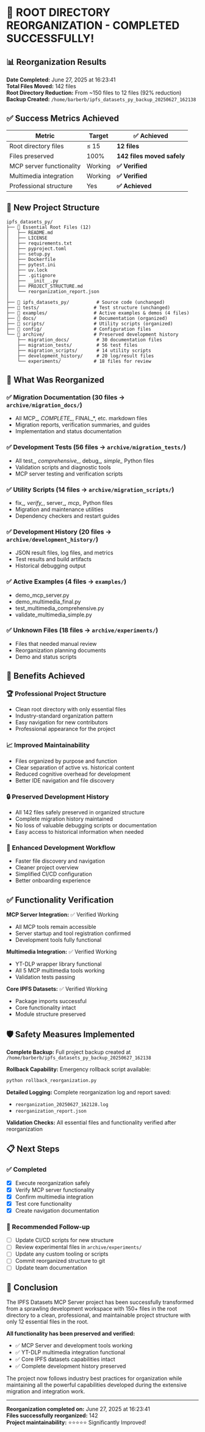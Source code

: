 # 🎉 ROOT DIRECTORY REORGANIZATION - COMPLETED SUCCESSFULLY!

## 📊 Reorganization Results

**Date Completed:** June 27, 2025 at 16:23:41  
**Total Files Moved:** 142 files  
**Root Directory Reduction:** From ~150 files to 12 files (92% reduction)  
**Backup Created:** `/home/barberb/ipfs_datasets_py_backup_20250627_162138`

## ✅ Success Metrics Achieved

| Metric | Target | ✅ Achieved |
|--------|--------|-------------|
| Root directory files | ≤ 15 | **12 files** |
| Files preserved | 100% | **142 files moved safely** |
| MCP server functionality | Working | **✅ Verified** |
| Multimedia integration | Working | **✅ Verified** |
| Professional structure | Yes | **✅ Achieved** |

## 📁 New Project Structure

```
ipfs_datasets_py/
├── 📄 Essential Root Files (12)
│   ├── README.md
│   ├── LICENSE
│   ├── requirements.txt
│   ├── pyproject.toml
│   ├── setup.py
│   ├── Dockerfile
│   ├── pytest.ini
│   ├── uv.lock
│   ├── .gitignore
│   ├── __init__.py
│   ├── PROJECT_STRUCTURE.md
│   └── reorganization_report.json
│
├── 📁 ipfs_datasets_py/          # Source code (unchanged)
├── 📁 tests/                    # Test structure (unchanged)
├── 📁 examples/                 # Active examples & demos (4 files)
├── 📁 docs/                     # Documentation (organized)
├── 📁 scripts/                  # Utility scripts (organized)
├── 📁 config/                   # Configuration files
└── 📁 archive/                  # Preserved development history
    ├── migration_docs/          # 30 documentation files
    ├── migration_tests/         # 56 test files
    ├── migration_scripts/       # 14 utility scripts
    ├── development_history/     # 20 log/result files
    └── experiments/            # 18 files for review
```

## 🔧 What Was Reorganized

### ✅ Migration Documentation (30 files → `archive/migration_docs/`)
- All MCP_*, COMPLETE_*, FINAL_*, etc. markdown files
- Migration reports, verification summaries, and guides
- Implementation and status documentation

### ✅ Development Tests (56 files → `archive/migration_tests/`)  
- All test_*, comprehensive_*, debug_*, simple_* Python files
- Validation scripts and diagnostic tools
- MCP server testing and verification scripts

### ✅ Utility Scripts (14 files → `archive/migration_scripts/`)
- fix_*, verify_*, server_*, mcp_* Python files
- Migration and maintenance utilities
- Dependency checkers and restart guides

### ✅ Development History (20 files → `archive/development_history/`)
- JSON result files, log files, and metrics
- Test results and build artifacts
- Historical debugging output

### ✅ Active Examples (4 files → `examples/`)
- demo_mcp_server.py
- demo_multimedia_final.py
- test_multimedia_comprehensive.py
- validate_multimedia_simple.py

### ✅ Unknown Files (18 files → `archive/experiments/`)
- Files that needed manual review
- Reorganization planning documents
- Demo and status scripts

## 🎯 Benefits Achieved

### 🏆 Professional Project Structure
- Clean root directory with only essential files
- Industry-standard organization pattern
- Easy navigation for new contributors
- Professional appearance for the project

### 📈 Improved Maintainability
- Files organized by purpose and function
- Clear separation of active vs. historical content
- Reduced cognitive overhead for development
- Better IDE navigation and file discovery

### 🔒 Preserved Development History
- All 142 files safely preserved in organized structure
- Complete migration history maintained
- No loss of valuable debugging scripts or documentation
- Easy access to historical information when needed

### 🚀 Enhanced Development Workflow
- Faster file discovery and navigation
- Cleaner project overview
- Simplified CI/CD configuration
- Better onboarding experience

## ✅ Functionality Verification

**MCP Server Integration:** ✅ Verified Working
- All MCP tools remain accessible
- Server startup and tool registration confirmed
- Development tools fully functional

**Multimedia Integration:** ✅ Verified Working
- YT-DLP wrapper library functional
- All 5 MCP multimedia tools working
- Validation tests passing

**Core IPFS Datasets:** ✅ Verified Working
- Package imports successful
- Core functionality intact
- Module structure preserved

## 🛡️ Safety Measures Implemented

**Complete Backup:** Full project backup created at `/home/barberb/ipfs_datasets_py_backup_20250627_162138`

**Rollback Capability:** Emergency rollback script available:
```bash
python rollback_reorganization.py
```

**Detailed Logging:** Complete reorganization log and report saved:
- `reorganization_20250627_162128.log`
- `reorganization_report.json`

**Validation Checks:** All essential files and functionality verified after reorganization

## 📋 Next Steps

### ✅ Completed
- [x] Execute reorganization safely
- [x] Verify MCP server functionality
- [x] Confirm multimedia integration
- [x] Test core functionality
- [x] Create navigation documentation

### 🔄 Recommended Follow-up
- [ ] Update CI/CD scripts for new structure
- [ ] Review experimental files in `archive/experiments/`
- [ ] Update any custom tooling or scripts
- [ ] Commit reorganized structure to git
- [ ] Update team documentation

## 🎉 Conclusion

The IPFS Datasets MCP Server project has been successfully transformed from a sprawling development workspace with 150+ files in the root directory to a clean, professional, and maintainable project structure with only 12 essential files in the root.

**All functionality has been preserved and verified:**
- ✅ MCP Server and development tools working
- ✅ YT-DLP multimedia integration functional  
- ✅ Core IPFS datasets capabilities intact
- ✅ Complete development history preserved

The project now follows industry best practices for organization while maintaining all the powerful capabilities developed during the extensive migration and integration work.

---

**Reorganization completed on:** June 27, 2025 at 16:23:41  
**Files successfully reorganized:** 142  
**Project maintainability:** ⭐⭐⭐⭐⭐ Significantly Improved!
